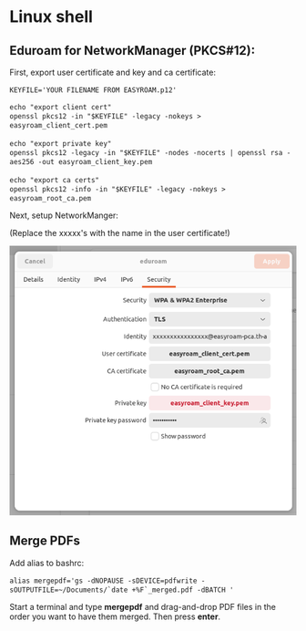 # Linux shell


Eduroam for NetworkManager (PKCS#12):
---

First, export user certificate and key and ca certificate:

```
KEYFILE='YOUR FILENAME FROM EASYROAM.p12'
```

```
echo "export client cert"
openssl pkcs12 -in "$KEYFILE" -legacy -nokeys > easyroam_client_cert.pem

echo "export private key"
openssl pkcs12 -legacy -in "$KEYFILE" -nodes -nocerts | openssl rsa -aes256 -out easyroam_client_key.pem

echo "export ca certs"
openssl pkcs12 -info -in "$KEYFILE" -legacy -nokeys > easyroam_root_ca.pem
```

Next, setup NetworkManger:

(Replace the xxxxx's with the name in the user certificate!)

![Easyroam Wlan setup](assets/easyroam_linux.png "Easyroam Wlan Setup")


Merge PDFs
---

Add alias to bashrc:

```
alias mergepdf='gs -dNOPAUSE -sDEVICE=pdfwrite -sOUTPUTFILE=~/Documents/`date +%F`_merged.pdf -dBATCH '
```

Start a terminal and type __mergepdf__ and drag-and-drop PDF files in the order you want to have them merged. Then press __enter__.